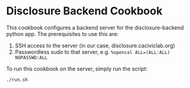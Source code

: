 Disclosure Backend Cookbook
=================================

This cookbook configures a backend server for the disclosure-backend python
app. The prerequisites to use this are:

1. SSH access to the server (in our case, disclosure.caciviclab.org)
2. Passwordless sudo to that server, e.g. `%opencal ALL=(ALL:ALL) NOPASSWD:ALL`

To run this cookbook on the server, simply run the script:

```
./run.sh
```
